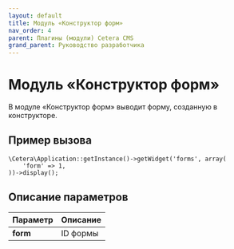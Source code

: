 ```yaml
---
layout: default
title: Модуль «Конструктор форм»
nav_order: 4
parent: Плагины (модули) Cetera CMS
grand_parent: Руководство разработчика
---
```


# Модуль «Конструктор форм»

В модуле «Конструктор форм» выводит форму, созданную в конструкторе.

## Пример вызова

	\Cetera\Application::getInstance()->getWidget('forms', array(
	    'form' => 1,
	))->display();

## Описание параметров

Параметр | Описание
---|---
**form**|ID формы